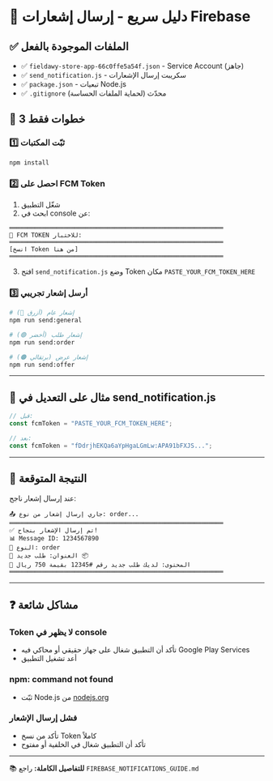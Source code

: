 # 🚀 دليل سريع - إرسال إشعارات Firebase

## ✅ الملفات الموجودة بالفعل

- ✅ `fieldawy-store-app-66c0ffe5a54f.json` - Service Account (جاهز)
- ✅ `send_notification.js` - سكريبت إرسال الإشعارات
- ✅ `package.json` - تبعيات Node.js
- ✅ `.gitignore` محدّث (لحماية الملفات الحساسة)

## 🎯 3 خطوات فقط

### 1️⃣ ثبّت المكتبات
```bash
npm install
```

### 2️⃣ احصل على FCM Token
1. شغّل التطبيق
2. ابحث في console عن:
```
═══════════════════════════════════════════════════════════
🔑 FCM TOKEN للاختبار:
═══════════════════════════════════════════════════════════
[انسخ Token من هنا]
═══════════════════════════════════════════════════════════
```
3. افتح `send_notification.js` وضع Token مكان `PASTE_YOUR_FCM_TOKEN_HERE`

### 3️⃣ أرسل إشعار تجريبي
```bash
# إشعار عام (أزرق 🔵)
npm run send:general

# إشعار طلب (أخضر 🟢)
npm run send:order

# إشعار عرض (برتقالي 🟠)
npm run send:offer
```

---

## 📝 مثال على التعديل في send_notification.js

```javascript
// قبل:
const fcmToken = "PASTE_YOUR_FCM_TOKEN_HERE";

// بعد:
const fcmToken = "fDdrjhEKQa6aYpHgaLGmLw:APA91bFXJS...";
```

---

## 🎨 النتيجة المتوقعة

عند إرسال إشعار ناجح:
```
📤 جاري إرسال إشعار من نوع: order...
═══════════════════════════════════════════════════════════
✅ تم إرسال الإشعار بنجاح!
📊 Message ID: 1234567890
📱 النوع: order
📝 العنوان: طلب جديد 📦
📄 المحتوى: لديك طلب جديد رقم #12345 بقيمة 750 ريال
═══════════════════════════════════════════════════════════
```

---

## ❓ مشاكل شائعة

### Token لا يظهر في console
- تأكد أن التطبيق شغال على جهاز حقيقي أو محاكي فيه Google Play Services
- أعد تشغيل التطبيق

### npm: command not found
- ثبّت Node.js من [nodejs.org](https://nodejs.org/)

### فشل إرسال الإشعار
- تأكد من نسخ Token كاملاً
- تأكد أن التطبيق شغال في الخلفية أو مفتوح

---

📚 **للتفاصيل الكاملة:** راجع `FIREBASE_NOTIFICATIONS_GUIDE.md`
